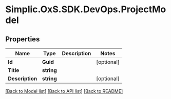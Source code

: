 # Simplic.OxS.SDK.DevOps.ProjectModel

## Properties

Name | Type | Description | Notes
------------ | ------------- | ------------- | -------------
**Id** | **Guid** |  | [optional] 
**Title** | **string** |  | 
**Description** | **string** |  | [optional] 

[[Back to Model list]](../README.md#documentation-for-models) [[Back to API list]](../README.md#documentation-for-api-endpoints) [[Back to README]](../README.md)

